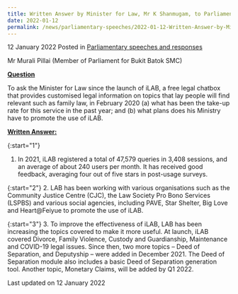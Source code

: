 ```yaml
---
title: Written Answer by Minister for Law, Mr K Shanmugam, to Parliamentary Question on Take-up Rate of iLAB since its Launch and Plans to Promote its Service
date: 2022-01-12
permalink: /news/parliamentary-speeches/2022-01-12-Written-Answer-by-Minister-for-Law-K-Shanmugam-to-PQ-on-Take-up-Rate-of-iLAB-since-its-Launch-and-Plans-to-Promote-its-Service
---
```


12 January 2022 Posted in [Parliamentary speeches and responses](/news/parliamentary-speeches)

Mr Murali Pillai (Member of Parliament for Bukit Batok SMC) 
  
**<b><u>Question</u></b>**  

To ask the Minister for Law since the launch of iLAB, a free legal chatbox that provides customised legal information on topics that lay people will find relevant such as family law, in February 2020 (a) what has been the take-up rate for this service in the past year; and (b) what plans does his Ministry have to promote the use of iLAB.

**<b><u>Written Answer:</u></b>**  
 
{:start="1"}
1.	In 2021, iLAB registered a total of 47,579 queries in 3,408 sessions, and an average of about 240 users per month. It has received good feedback, averaging four out of five stars in post-usage surveys.

{:start="2"}
2.	LAB has been working with various organisations such as the Community Justice Centre (CJC), the Law Society Pro Bono Services (LSPBS) and various social agencies, including PAVE, Star Shelter, Big Love and Heart@Feiyue to promote the use of iLAB. 

{:start="3"}
3.	To improve the effectiveness of iLAB, LAB has been increasing the topics covered to make it more useful. At launch, iLAB covered Divorce, Family Violence, Custody and Guardianship, Maintenance and COVID-19 legal issues. Since then, two more topics – Deed of Separation, and Deputyship – were added in December 2021. The Deed of Separation module also includes a basic Deed of Separation generation tool. Another topic, Monetary Claims, will be added by Q1 2022.

<p class="right-side-updated">Last updated on 12 January 2022</p>
